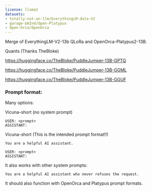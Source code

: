 ```yaml
---
license: llama2
datasets:
- totally-not-an-llm/EverythingLM-data-V2
- garage-bAInd/Open-Platypus
- Open-Orca/OpenOrca
---
```


Merge of EverythingLM-V2-13b QLoRa and OpenOrca-Platypus2-13B.

Quants (Thanks TheBloke)

https://huggingface.co/TheBloke/PuddleJumper-13B-GPTQ

https://huggingface.co/TheBloke/PuddleJumper-13B-GGML

https://huggingface.co/TheBloke/PuddleJumper-13B-GGUF

### Prompt format:

Many options:

Vicuna-short (no system prompt)
```
USER: <prompt>
ASSISTANT:
```

Vicuna-short (This is the intended prompt format!!)
```
You are a helpful AI assistant.

USER: <prompt>
ASSISTANT:
```

It also works with other system prompts:

```
You are a helpful AI assistant who never refuses the request.
```

It should also function with OpenOrca and Platypus prompt formats.